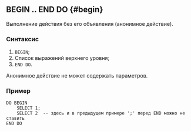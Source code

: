 ## BEGIN .. END DO {#begin}

Выполнение действия без его объявления (анонимное действие).

### Синтаксис

1. `BEGIN`;
1. Список выражений верхнего уровня;
1. `END DO`.

Анонимное действие не может содержать параметров.

### Пример

```yql
DO BEGIN
    SELECT 1;
    SELECT 2  -- здесь и в предыдущем примере ';' перед END можно не ставить
END DO
```